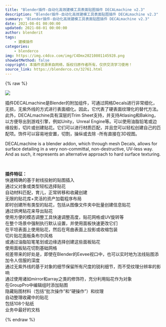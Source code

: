 ```yaml
---
title: "Blender插件-自动化高效建模工具表面贴图插件 DECALmachine v2.3"
description: "Blender插件-自动化高效建模工具表面贴图插件 DECALmachine v2.3"
summary: "Blender插件-自动化高效建模工具表面贴图插件 DECALmachine v2.3"
date: 2021-08-01 00:00:00
updated: 2021-08-01 00:00:00
author: blenderit
tags: 
    - 建模插件
categories:
    - blenderco
img: https://img.c4dco.com/img/C4Dmx20210801145928.png
showGetMethod: false
copyright: 本插件资源来自网络，版权归原作者所有，仅供交流学习使用！
source_link: https://blenderco.cn/32761.html
---
```


{% raw %}
<p><img class="aligncenter" src="https://img.c4dco.com/img/C4Dmx20210801145928.png"></p><p>插件DECALmachine是Blender的附加组件，可通过网格Decals进行非常细化，无损，无紫外线的方式进行表面细化。因此，它代表了硬表面纹理化的替代方法。此外，DECALmachine具有深层的Trim Sheet支持，并支持Atlasing和Baking，以方便导出到游戏引擎，例如Unity，Unreal Engine等。可以使用油脂铅笔或边缘投影，切片或创建贴花。它们可以进行材质匹配，并且您可以轻松创建自己的匹配项。饰件可以容易地安置，切割，操纵或去除 -所有直接在3D视图。</p><p>DECALmachine is a blender addon, which through mesh Decals, allows for surface detailing in a very non-committal, non-destructive, UV-less way. And as such, it represents an alternative approach to hard surface texturing.</p><p> </p><p><strong>插件特征：</strong><br data-filtered="filtered">快速精确的基于射线投射的贴图插入<br data-filtered="filtered">通过父对象或类型轻松选择贴花<br data-filtered="filtered">自动材料匹配，育儿，正常转移和收藏创建<br data-filtered="filtered">无限的贴花库+灵活的资产加载程序布局<br data-filtered="filtered">即时创建所有类型的贴花，包括从图像文件夹中批量创建信息贴花<br data-filtered="filtered">通过烘烤贴花来导出贴花<br data-filtered="filtered">使用方便的模态调整工具快速调整高度，贴花网格或UV旋转等<br data-filtered="filtered">在整个场景中强制执行默认设置，并使用面板快速更改它们<br data-filtered="filtered">在平坦表面上使用贴花，然后在弯曲表面上投影或收缩包装<br data-filtered="filtered">切片贴花面板条布尔风格<br data-filtered="filtered">或通过油脂铅笔笔划或边缘选择创建这些面板贴花<br data-filtered="filtered">使用面板贴花切割基础网格<br data-filtered="filtered">视差带来的好处是，即使在Blender的Eevee视口中，也可以实时地为法线贴图添加令人信服的深度<br data-filtered="filtered">通过无紫外线的基于对象的细节保留所有尺度的锐利细节，而不受纹理分辨率的影响<br data-filtered="filtered">通过使用诸如mirror和array之类的修饰符，充分利用贴花作为对象<br data-filtered="filtered">在GroupPro中编辑组时添加贴图<br data-filtered="filtered">隐藏贴图材料（包括“批次操作”和“硬操作”）和纹理<br data-filtered="filtered">自动整理收藏中的贴花<br data-filtered="filtered">包括108个贴纸<br data-filtered="filtered">业务中最好的文档</p>
<div style="display: none">blenderco</div>
{% endraw %}